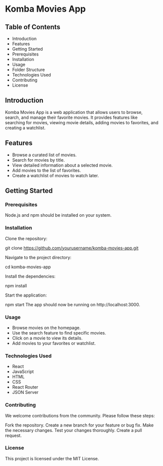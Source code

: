 # Komba Movies App
## Table of Contents
- Introduction
- Features
- Getting Started
- Prerequisites
- Installation
- Usage
- Folder Structure
- Technologies Used
- Contributing
- License

## Introduction
Komba Movies App is a web application that allows users to browse, search, and manage their favorite movies. It provides features like searching for movies, viewing movie details, adding movies to favorites, and creating a watchlist.

## Features
- Browse a curated list of movies.
- Search for movies by title.
- View detailed information about a selected movie.
- Add movies to the list of favorites.
- Create a watchlist of movies to watch later.
## Getting Started
### Prerequisites
Node.js and npm should be installed on your system.
### Installation
Clone the repository:

git clone https://github.com/yourusername/komba-movies-app.git

Navigate to the project directory:

cd komba-movies-app

Install the dependencies:

npm install

Start the application:

npm start
The app should now be running on http://localhost:3000.

### Usage
- Browse movies on the homepage.
- Use the search feature to find specific movies.
- Click on a movie to view its details.
- Add movies to your favorites or watchlist.

### Technologies Used
- React
- JavaScript
- HTML
- CSS
- React Router
- JSON Server
### Contributing
We welcome contributions from the community. Please follow these steps:

Fork the repository.
Create a new branch for your feature or bug fix.
Make the necessary changes.
Test your changes thoroughly.
Create a pull request.

### License
This project is licensed under the MIT License.




